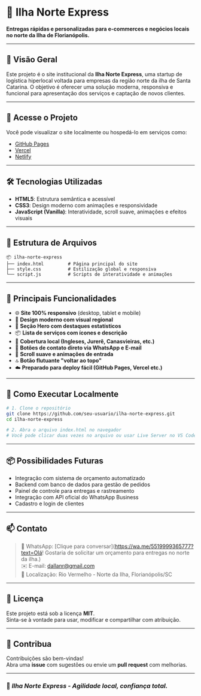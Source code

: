 # 🚚 Ilha Norte Express

**Entregas rápidas e personalizadas para e-commerces e negócios locais no norte da Ilha de Florianópolis.**

---

## 📌 Visão Geral

Este projeto é o site institucional da **Ilha Norte Express**, uma startup de logística hiperlocal voltada para empresas da região norte da ilha de Santa Catarina. O objetivo é oferecer uma solução moderna, responsiva e funcional para apresentação dos serviços e captação de novos clientes.

---

## 🔗 Acesse o Projeto

Você pode visualizar o site localmente ou hospedá-lo em serviços como:

- [GitHub Pages](https://pages.github.com/)
- [Vercel](https://vercel.com/)
- [Netlify](https://www.netlify.com/)

---

## 🛠️ Tecnologias Utilizadas

- **HTML5**: Estrutura semântica e acessível
- **CSS3**: Design moderno com animações e responsividade
- **JavaScript (Vanilla)**: Interatividade, scroll suave, animações e efeitos visuais

---

## 📁 Estrutura de Arquivos

```
📦 ilha-norte-express
├── index.html         # Página principal do site
├── style.css          # Estilização global e responsiva
└── script.js          # Scripts de interatividade e animações
```

---

## 🎯 Principais Funcionalidades

- 🌐 **Site 100% responsivo** (desktop, tablet e mobile)
- 🎨 **Design moderno com visual regional**
- 🚀 **Seção Hero com destaques estatísticos**
- 📦 **Lista de serviços com ícones e descrição**
- 📍 **Cobertura local (Ingleses, Jurerê, Canasvieiras, etc.)**
- 📱 **Botões de contato direto via WhatsApp e E-mail**
- 🧭 **Scroll suave e animações de entrada**
- 🔝 **Botão flutuante "voltar ao topo"**
- ☁️ **Preparado para deploy fácil (GitHub Pages, Vercel etc.)**

---

## 🧪 Como Executar Localmente

```bash
# 1. Clone o repositório
git clone https://github.com/seu-usuario/ilha-norte-express.git
cd ilha-norte-express

# 2. Abra o arquivo index.html no navegador
# Você pode clicar duas vezes no arquivo ou usar Live Server no VS Code
```

---

## 📦 Possibilidades Futuras

- Integração com sistema de orçamento automatizado
- Backend com banco de dados para gestão de pedidos
- Painel de controle para entregas e rastreamento
- Integração com API oficial do WhatsApp Business
- Cadastro e login de clientes

---

## 📫 Contato

> 📱 WhatsApp: [Clique para conversar](https://wa.me/5519999365777?text=Olá! Gostaria de solicitar um orçamento para entregas no norte da ilha.)  
> ✉️ E-mail: [dallanr@gmail.com](mailto:dallanr@gmail.com)  
> 📍 Localização: Rio Vermelho - Norte da Ilha, Florianópolis/SC

---

## 📝 Licença

Este projeto está sob a licença **MIT**.  
Sinta-se à vontade para usar, modificar e compartilhar com atribuição.

---

## 🙌 Contribua

Contribuições são bem-vindas!  
Abra uma **issue** com sugestões ou envie um **pull request** com melhorias.

---

### 🚀 _Ilha Norte Express - Agilidade local, confiança total._